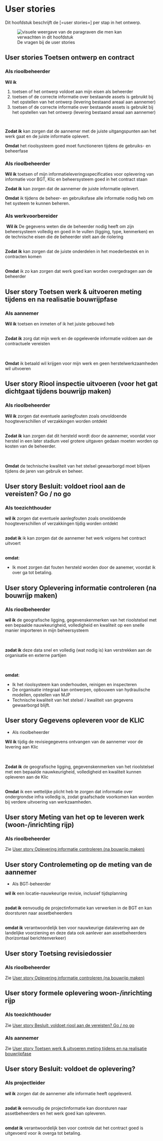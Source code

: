 # User stories

Dit hoofdstuk beschrijft de [=user stories=] per stap in het ontwerp. 


<figure>
<img src="../images/userstories.png" alt="visuele weergave van de paragraven die men kan verwachten in dit hoofdstuk">
<figcaption>De vragen bij de user stories</caption>
</figure>


## User stories Toetsen ontwerp en contract

###  Als rioolbeheerder  

**Wil ik** 
1. toetsen of het ontwerp voldoet aan mijn eisen als beheerder
2. toetsen of de correcte informatie over bestaande assets is gebruikt bij het opstellen van het ontwerp (levering bestaand areaal aan aannemer)
3. toetsen of de correcte informatie over bestaande assets is gebruikt bij het opstellen van het ontwerp (levering bestaand areaal aan aannemer)
<br>

**Zodat ik** kan zorgen dat de aannemer met de juiste uitgangspunten aan het werk gaat en de juiste informatie oplevert. 


**Omdat** het rioolsysteem goed moet functioneren tijdens de gebruiks- en beheerfase


###  Als rioolbeheerder  

**Wil ik** toetsen of mijn informatieleveringsspecificaties voor oplevering van informatie voor BGT, Klic en beheersysteem goed in het contract staan 
<br>

**Zodat ik** kan zorgen dat de aannemer de juiste informatie oplevert. 


**Omdat** ik tijdens de beheer- en gebruiksfase alle informatie nodig heb om het systeem te kunnen beheren.


### Als werkvoorbereider​

​
**Wil ik** De gegevens weten die de beheerder nodig heeft om zijn beheersysteem volledig en goed in te vullen (ligging, type, kenmerken)​ en de technische eisen die de beheerder stelt aan de riolering
<br>
​<br>

**Zodat ik** kan zorgen dat de juiste onderdelen in het moederbestek​ en in contracten komen
<br>
​<br>

**Omdat** ik zo kan zorgen dat werk goed kan worden overgedragen aan de beheerder



## User story Toetsen werk & uitvoeren meting tijdens en na realisatie bouwrijpfase

### Als aannemer
**Wil ik** toetsen en inmeten of ik het juiste gebouwd heb
<br>​
<br>

**Zodat ik** zorg dat mijn werk en de opgeleverde informatie voldoen aan de contractuele vereisten  
<br>​
<br>

**Omdat** ik betaald wil krijgen voor mijn werk en geen herstelwerkzaamheden wil uitvoeren


## User story Riool inspectie uitvoeren (voor het gat dichtgaat tijdens bouwrijp maken)

### Als rioolbeheerder  

**Wil ik** zorgen dat eventuele aanlegfouten zoals onvoldoende hoogteverschillen of verzakkingen worden ontdekt
<br>​

**Zodat ik** kan zorgen dat dit hersteld wordt door de aannemer, voordat voor herstel in een later stadium veel grotere uitgaven gedaan moeten worden op kosten van de beheerder.  
<br>​

**Omdat** de technische kwaliteit van het stelsel gewaarborgd moet blijven tijdens de jaren van gebruik en beheer.

## User story Besluit: voldoet riool aan de vereisten? Go / no go  

### Als toezichthouder

**wil ik** zorgen dat eventuele aanlegfouten zoals onvoldoende hoogteverschillen of verzakkingen tijdig worden ontdekt
<br>​

**zodat ik** ik kan zorgen dat de aannemer het werk volgens het contract uitvoert 
<br>​

**omdat**:   
* Ik moet zorgen dat fouten hersteld worden door de aanemer, voordat ik over ga tot betaling.

## User story Oplevering informatie controleren (na bouwrijp maken)  

### Als rioolbeheerder  

**wil ik** de geografische ligging, gegevenskenmerken van het rioolstelsel met een bepaalde nauwkeurigheid, volledigheid en kwaliteit op een snelle manier importeren in mijn beheersysteem  
<br>​

**zodat ik** deze data snel en volledig (wat nodig is) kan verstrekken aan de organisatie en externe partijen  
<br>​

**omdat**:  
* Ik het rioolsysteem kan onderhouden, reinigen en inspecteren  
* De organisatie integraal kan ontwerpen, opbouwen van hydraulische modellen, opstellen van MJP  
* Technische kwaliteit van het stelsel / kwaliteit van gegevens gewaarborgd blijft.


## User story Gegevens opleveren voor de KLIC
* Als rioolbeheerder  

**Wil ik** tijdig de revisiegegevens ontvangen van de aannemer voor de levering aan Klic  
<br>​

**Zodat ik** de geografische ligging, gegevenskenmerken van het rioolstelsel met een bepaalde nauwkeurigheid, volledigheid en kwaliteit kunnen opleveren aan de Klic
<br>​

**Omdat** ik een wettelijke plicht heb te zorgen dat informatie over ondergrondse infra volledig is, zodat graafschade voorkomen kan worden bij verdere uitvoering van werkzaamheden. 


## User story Meting van het op te leveren werk (woon-/inrichting rijp)

### Als rioolbeheerder
Zie [User story Oplevering informatie controleren (na bouwrijp maken)](#oplevering-informatie-controleren-na-bouwrijp-maken) 


## User story Controlemeting op de meting van de aannemer
* Als BGT-beheerder​

**wil ik** een locatie-nauwkeurige revisie, inclusief tijdsplanning​
<br>​

**zodat ik** eenvoudig de projectinformatie kan verwerken in de BGT en kan doorsturen naar assetbeheerders​
<br>​

**omdat ik** verantwoordelijk ben voor nauwkeurige datalevering aan de landelijke voorziening en deze data ook aanlever aan assetbeheerders (horizontaal berichtenverkeer)​


## User story Toetsing revisiedossier 

### Als rioolbeheerder
Zie [User story Oplevering informatie controleren (na bouwrijp maken)](#oplevering-informatie-controleren-na-bouwrijp-maken) 


## User story formele oplevering woon-/inrichting rijp

### Als toezichthouder
Zie [User story Besluit: voldoet riool aan de vereisten? Go / no go ](#user-story-besluit-voldoet-riool-aan-de-vereisten-go-no-go)

### Als aannemer
Zie [User story Toetsen werk & uitvoeren meting tijdens en na realisatie bouwrijpfase](#toetsen-werk-uitvoeren-meting-tijdens-en-na-realisatie-bouwrijpfase)

## User story Besluit: voldoet de oplevering?

### Als projectleider

**wil ik** zorgen dat de aannemer alle informatie heeft opgeleverd.
<br>​

**zodat ik** eenvoudig de projectinformatie kan doorsturen naar assetbeheerders​ en het werk goed kan opleveren.
<br>​

**omdat ik** verantwoordelijk ben voor controle dat het contract goed is uitgevoerd voor ik overga tot betaling.





